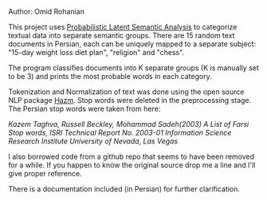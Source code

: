 Author: Omid Rohanian

This project uses [Probabilistic Latent Semantic Analysis](https://en.wikipedia.org/wiki/Probabilistic_latent_semantic_analysis) to categorize textual data into separate semantic groups. There are 15 random text documents in Persian, each can be uniquely mapped to a separate subject: "15-day weight loss diet plan", "religion" and "chess". 

The program classifies documents into K separate groups (K is manually set to be 3) and prints the most probable words in each category.

Tokenization and Normalization of text was done using the open source NLP package [Hazm](https://pypi.python.org/pypi/hazm/0.4). Stop words were deleted in the preprocessing stage. The Persian stop words were taken from here:

*Kazem Taghva, Russell Beckley, Mohammad Sadeh(2003) A List of Farsi Stop
words, ISRI Technical Report No. 2003-01 Information Science Research Institute University of Nevada, Las Vegas*

I also borrowed code from a github repo that seems to have been removed for a while. If you happen to know the original source drop me a line and I'll give proper reference. 

There is a documentation included (in Persian) for further clarification.
